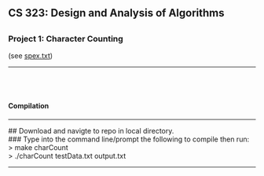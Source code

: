 # <h2><b>CS 323: Design and Analysis of Algorithms</b></h2>
## <h3>Project 1: Character Counting</h3> (see <a href="https://github.com/isaac-ba/Character_Count_Alg_Java/blob/master/spex.txt">spex.txt</a>)
<hr><br>

# <h4>Compilation</h4>	
<hr>
## Download and navigte to repo in local directory.<br>
### Type into the command line/prompt the following to compile then run:<br>
	> make charCount<br>
	> ./charCount testData.txt output.txt <br>

<hr>

